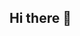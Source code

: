 ## Hi there 👋

<!--
**Milan-Trehan/Milan-Trehan** is a ✨ _special_ ✨ repository because its `README.md` (this file) appears on your GitHub profile.

Here are some ideas to get you started:
#
- 🔭 I’m currently working on a degree apprenticeship course with a data analyst pathway at QMUL.
- 👯 I’m looking to collaborate on anything relevant to my university course
- 🌱 I’m currently learning the fundementals of programming.
- 🤔 I’m looking for help with learning how to code well and gain some confidence in coding myself.
- 💬 Ask me about what I'm intrested in.
- 📫 How to reach me email me...trehanmilan5@gmail.com
- 😄 Pronouns: He/Him
- ⚡ Fun fact: I have never coded before.I'm learning it all on the job.
-->
